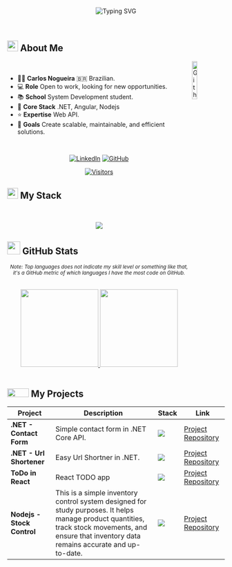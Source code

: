 
</br>

<!--Message-->
<p align="center">
  <img src="https://readme-typing-svg.herokuapp.com?type=wave&color=FFFFFF&center=true&vCenter=true&pause=1000&width=380&lines=Fullstack+Web+Developer;.NET+|+CSharp+|+Angular" alt="Typing SVG" />
</p>

<br>

<!--About me-->
## <img src="https://media2.giphy.com/media/iIGT8Y1rOYhBpdHh1C/giphy.gif" width="25"> About Me

<img width="15%" align="right" alt="Github" src="https://upload.wikimedia.org/wikipedia/commons/thumb/4/43/Dotnet-bot.svg/848px-Dotnet-bot.svg.png" />


<br>

- 🙋‍♂️ **Carlos Nogueira**  🇧🇷 Brazilian.
- 💻 **Role** Open to work, looking for new opportunities.
- 📚 **School** System Development student.
- 💪 **Core Stack** .NET, Angular, Nodejs
- ⭐ **Expertise** Web API.
- 💭 **Goals** Create scalable, maintainable, and efficient solutions.

<br>

<p align="center">
  <a href="https://www.linkedin.com/in/carlos-s-nogueira/" target="_blank"><img alt="LinkedIn" src="https://img.shields.io/badge/LinkedIn-Connect-0A66C2?style=for-the-badge&logo=linkedin&logoColor=white"/></a>
  <a href="https://github.com/Carlossnogueira" target="_blank"><img alt="GitHub" src="https://img.shields.io/badge/GitHub-Follow-212121?style=for-the-badge&logo=github&logoColor=FFFFF"/></a>
</p>

<p align="center">
 <a href="https://visitor-badge.laobi.icu/badge?page_id=Carlossnogueira.Carlossnogueira" target="_blank"><img alt="Visitors" src="https://visitor-badge.laobi.icu/badge?page_id=Carlossnogueira.Carlossnogueira&color=00D4FF"/></a>
</p>



<!--My Skills-->

## <img src="https://media2.giphy.com/media/QssGEmpkyEOhBCb7e1/giphy.gif" width="25"> My Stack

<br>

<p align="center">
  <a href="https://skillicons.dev">
    <img src="https://skillicons.dev/icons?i=cs,dotnet,postgres,angular,typescript,bootstrap,html,css"/>
  </a>

</p>

<!--My Stats-->
## <img src="https://media.giphy.com/media/iY8CRBdQXODJSCERIr/giphy.gif" width="30px"> GitHub Stats

<p align="center">
  <sub><i>Note: Top languages does not indicate my skill level or something like that, it's a GitHub metric of which languages I have the most code on GitHub.</i></sub>
</p>


<br>

<div align="center">
  <a href="https://github.com/Carlossnogueira">
    <img height=180 src="https://github-readme-stats.vercel.app/api?username=Carlossnogueira&show_icons=true&theme=shades-of-purple&count_private=true&include_all_commits=true" />
  </a>
  <a href="https://github.com/Carlossnogueira">
    <img height=180 src="https://github-readme-stats.vercel.app/api/top-langs/?username=Carlossnogueira&langs_count=12&layout=compact&theme=shades-of-purple" />
  </a>
</div>

</br>

<!--Projects-->

## <img src='https://github.com/shahriarshafin/shahriarshafin/blob/development/Assets/git.gif?raw=true' width="50 px" height="20 px"> My Projects

| Project                  | Description                                                                 | Stack                                  | Link                                                                 |
|--------------------------|-----------------------------------------------------------------------------|----------------------------------------|----------------------------------------------------------------------|
| **.NET - Contact Form**          | Simple contact form in .NET Core API. | <img src="https://skillicons.dev/icons?i=dotnet"/>        | [Project Repository](https://github.com/Carlossnogueira/Contact-Form-.NET) |
| **.NET - Url Shortener**          | Easy Url Shortner in .NET. | <img src="https://skillicons.dev/icons?i=dotnet"/>          | [Project Repository](https://github.com/Carlossnogueira/URL-Shortener) |
| **ToDo in React**          | React TODO app | <img src="https://skillicons.dev/icons?i=react"/>         | [Project Repository](https://github.com/Carlossnogueira/Todo-react) |
| **Nodejs - Stock Control**          | This is a simple inventory control system designed for study purposes. It helps manage product quantities, track stock movements, and ensure that inventory data remains accurate and up-to-date. | <img src="https://skillicons.dev/icons?i=nodejs"/>         | [Project Repository](https://github.com/Carlossnogueira/Stock-Control-Nodejs) |









</div>

